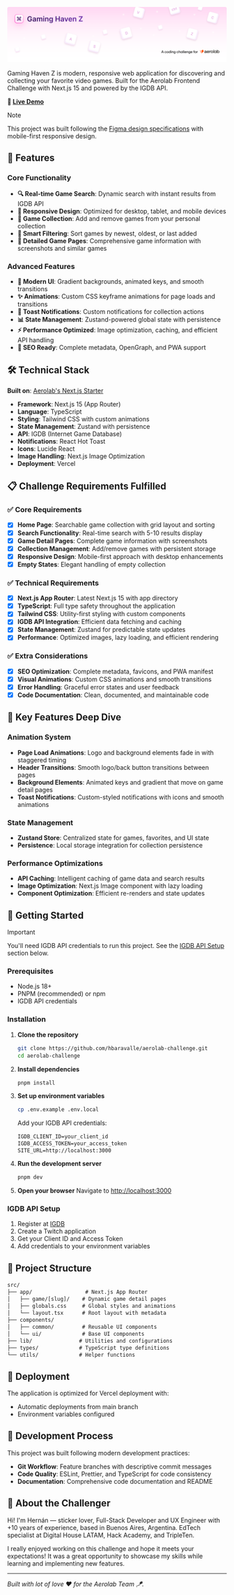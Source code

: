 ![Gaming Haven Z Cover](./docs/cover.png)

Gaming Haven Z is modern, responsive web application for discovering and collecting your favorite video games. Built for the Aerolab Frontend Challenge with Next.js 15 and powered by the IGDB API.

**🚀 [Live Demo](https://aerolab-challenge-beta-ten.vercel.app/)**

> [!NOTE]
> This project was built following the [Figma design specifications](https://www.figma.com/design/3O7BxHFnSSawJeny3lXWkE/Aerolab-Frontend-Developer-Coding-Challenge---Public?node-id=16996-5165&t=uLiMR18T28Jegm4s-4) with mobile-first responsive design.

## 🚀 Features

### Core Functionality

- **🔍 Real-time Game Search**: Dynamic search with instant results from IGDB API
- **📱 Responsive Design**: Optimized for desktop, tablet, and mobile devices
- **💾 Game Collection**: Add and remove games from your personal collection
- **🎯 Smart Filtering**: Sort games by newest, oldest, or last added
- **📄 Detailed Game Pages**: Comprehensive game information with screenshots and similar games

### Advanced Features

- **🎨 Modern UI**: Gradient backgrounds, animated keys, and smooth transitions
- **✨ Animations**: Custom CSS keyframe animations for page loads and transitions
- **🍞 Toast Notifications**: Custom notifications for collection actions
- **📊 State Management**: Zustand-powered global state with persistence
- **⚡ Performance Optimized**: Image optimization, caching, and efficient API handling
- **🔧 SEO Ready**: Complete metadata, OpenGraph, and PWA support

## 🛠️ Technical Stack

**Built on**: [Aerolab's Next.js Starter](https://github.com/Aerolab/next-starter)

- **Framework**: Next.js 15 (App Router)
- **Language**: TypeScript
- **Styling**: Tailwind CSS with custom animations
- **State Management**: Zustand with persistence
- **API**: IGDB (Internet Game Database)
- **Notifications**: React Hot Toast
- **Icons**: Lucide React
- **Image Handling**: Next.js Image Optimization
- **Deployment**: Vercel

## 📋 Challenge Requirements Fulfilled

### ✅ Core Requirements

- [x] **Home Page**: Searchable game collection with grid layout and sorting
- [x] **Search Functionality**: Real-time search with 5-10 results display
- [x] **Game Detail Pages**: Complete game information with screenshots
- [x] **Collection Management**: Add/remove games with persistent storage
- [x] **Responsive Design**: Mobile-first approach with desktop enhancements
- [x] **Empty States**: Elegant handling of empty collection

### ✅ Technical Requirements

- [x] **Next.js App Router**: Latest Next.js 15 with app directory
- [x] **TypeScript**: Full type safety throughout the application
- [x] **Tailwind CSS**: Utility-first styling with custom components
- [x] **IGDB API Integration**: Efficient data fetching and caching
- [x] **State Management**: Zustand for predictable state updates
- [x] **Performance**: Optimized images, lazy loading, and efficient rendering

### ✅ Extra Considerations

- [x] **SEO Optimization**: Complete metadata, favicons, and PWA manifest
- [x] **Visual Animations**: Custom CSS animations and smooth transitions
- [x] **Error Handling**: Graceful error states and user feedback
- [x] **Code Documentation**: Clean, documented, and maintainable code

## 🎨 Key Features Deep Dive

### Animation System

- **Page Load Animations**: Logo and background elements fade in with staggered timing
- **Header Transitions**: Smooth logo/back button transitions between pages
- **Background Elements**: Animated keys and gradient that move on game detail pages
- **Toast Notifications**: Custom-styled notifications with icons and smooth animations

### State Management

- **Zustand Store**: Centralized state for games, favorites, and UI state
- **Persistence**: Local storage integration for collection persistence

### Performance Optimizations

- **API Caching**: Intelligent caching of game data and search results
- **Image Optimization**: Next.js Image component with lazy loading
- **Component Optimization**: Efficient re-renders and state updates

## 🚀 Getting Started

> [!IMPORTANT]
> You'll need IGDB API credentials to run this project. See the [IGDB API Setup](#igdb-api-setup) section below.

### Prerequisites

- Node.js 18+
- PNPM (recommended) or npm
- IGDB API credentials

### Installation

1. **Clone the repository**

   ```bash
   git clone https://github.com/hbaravalle/aerolab-challenge.git
   cd aerolab-challenge
   ```

2. **Install dependencies**

   ```bash
   pnpm install
   ```

3. **Set up environment variables**

   ```bash
   cp .env.example .env.local
   ```

   Add your IGDB API credentials:

   ```env
   IGDB_CLIENT_ID=your_client_id
   IGDB_ACCESS_TOKEN=your_access_token
   SITE_URL=http://localhost:3000
   ```

4. **Run the development server**

   ```bash
   pnpm dev
   ```

5. **Open your browser**
   Navigate to [http://localhost:3000](http://localhost:3000)

### IGDB API Setup

1. Register at [IGDB](https://api.igdb.com/)
2. Create a Twitch application
3. Get your Client ID and Access Token
4. Add credentials to your environment variables

## 📁 Project Structure

```
src/
├── app/                 # Next.js App Router
│   ├── game/[slug]/    # Dynamic game detail pages
│   ├── globals.css     # Global styles and animations
│   └── layout.tsx      # Root layout with metadata
├── components/
│   ├── common/         # Reusable UI components
│   └── ui/             # Base UI components
├── lib/               # Utilities and configurations
├── types/             # TypeScript type definitions
└── utils/             # Helper functions
```

## 🚢 Deployment

The application is optimized for Vercel deployment with:

- Automatic deployments from main branch
- Environment variables configured

## 📝 Development Process

This project was built following modern development practices:

- **Git Workflow**: Feature branches with descriptive commit messages
- **Code Quality**: ESLint, Prettier, and TypeScript for code consistency
- **Documentation**: Comprehensive code documentation and README

## 👤 About the Challenger

Hi! I'm Hernán — sticker lover, Full-Stack Developer and UX Engineer with +10 years of experience, based in Buenos Aires, Argentina. EdTech specialist at Digital House LATAM, Hack Academy, and TripleTen.

I really enjoyed working on this challenge and hope it meets your expectations! It was a great opportunity to showcase my skills while learning and implementing new features.

---

_Built with lot of love ❤️ for the Aerolab Team 🪁._
